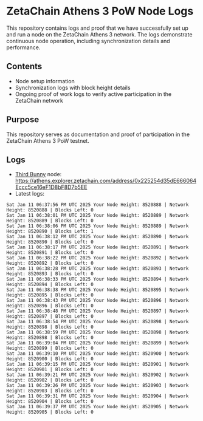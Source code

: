 # ZetaChain Athens 3 PoW Node Logs
This repository contains logs and proof that we have successfully set up and run a node on the ZetaChain Athens 3 network. The logs demonstrate continuous node operation, including synchronization details and performance.

## Contents
- Node setup information
- Synchronization logs with block height details
- Ongoing proof of work logs to verify active participation in the ZetaChain network

## Purpose
This repository serves as documentation and proof of participation in the ZetaChain Athens 3 PoW testnet.

## Logs

- [Third Bunny](https://thirdbunny.xyz/) node: https://athens.explorer.zetachain.com/address/0x225254d35dE666064Eccc5ce16eF1D8bF8D7b5EE
- Latest logs:
```
Sat Jan 11 06:37:56 PM UTC 2025 Your Node Height: 8520888 | Network Height: 8520888 | Blocks Left: 0
Sat Jan 11 06:38:01 PM UTC 2025 Your Node Height: 8520889 | Network Height: 8520889 | Blocks Left: 0
Sat Jan 11 06:38:06 PM UTC 2025 Your Node Height: 8520889 | Network Height: 8520890 | Blocks Left: 1
Sat Jan 11 06:38:12 PM UTC 2025 Your Node Height: 8520890 | Network Height: 8520890 | Blocks Left: 0
Sat Jan 11 06:38:17 PM UTC 2025 Your Node Height: 8520891 | Network Height: 8520891 | Blocks Left: 0
Sat Jan 11 06:38:22 PM UTC 2025 Your Node Height: 8520892 | Network Height: 8520892 | Blocks Left: 0
Sat Jan 11 06:38:28 PM UTC 2025 Your Node Height: 8520893 | Network Height: 8520893 | Blocks Left: 0
Sat Jan 11 06:38:33 PM UTC 2025 Your Node Height: 8520894 | Network Height: 8520894 | Blocks Left: 0
Sat Jan 11 06:38:38 PM UTC 2025 Your Node Height: 8520895 | Network Height: 8520895 | Blocks Left: 0
Sat Jan 11 06:38:43 PM UTC 2025 Your Node Height: 8520896 | Network Height: 8520896 | Blocks Left: 0
Sat Jan 11 06:38:48 PM UTC 2025 Your Node Height: 8520897 | Network Height: 8520897 | Blocks Left: 0
Sat Jan 11 06:38:54 PM UTC 2025 Your Node Height: 8520898 | Network Height: 8520898 | Blocks Left: 0
Sat Jan 11 06:38:59 PM UTC 2025 Your Node Height: 8520898 | Network Height: 8520898 | Blocks Left: 0
Sat Jan 11 06:39:04 PM UTC 2025 Your Node Height: 8520899 | Network Height: 8520899 | Blocks Left: 0
Sat Jan 11 06:39:10 PM UTC 2025 Your Node Height: 8520900 | Network Height: 8520900 | Blocks Left: 0
Sat Jan 11 06:39:15 PM UTC 2025 Your Node Height: 8520901 | Network Height: 8520901 | Blocks Left: 0
Sat Jan 11 06:39:21 PM UTC 2025 Your Node Height: 8520902 | Network Height: 8520902 | Blocks Left: 0
Sat Jan 11 06:39:26 PM UTC 2025 Your Node Height: 8520903 | Network Height: 8520903 | Blocks Left: 0
Sat Jan 11 06:39:31 PM UTC 2025 Your Node Height: 8520904 | Network Height: 8520904 | Blocks Left: 0
Sat Jan 11 06:39:37 PM UTC 2025 Your Node Height: 8520905 | Network Height: 8520905 | Blocks Left: 0
```
